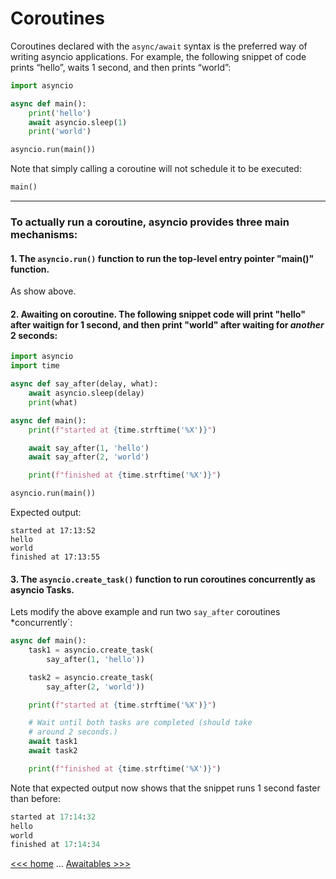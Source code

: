 # Coroutines


Coroutines declared with the `async/await` syntax is the preferred way of writing asyncio applications. For example, the following snippet of code prints “hello”, waits 1 second, and then prints “world”:

```py
import asyncio

async def main():
    print('hello')
    await asyncio.sleep(1)
    print('world')

asyncio.run(main())


```

Note that simply calling a coroutine will not schedule it to be executed:

```py
main()
```

----------

### To actually run a coroutine, asyncio provides three main mechanisms:

#### 1. The `asyncio.run()` function to run the top-level entry pointer "main()" function.

As show above.

#### 2. Awaiting on coroutine. The following snippet code will print "hello" after waitign for 1 second, and then print "world" after waiting for *another* 2 seconds:

```py
import asyncio
import time

async def say_after(delay, what):
    await asyncio.sleep(delay)
    print(what)

async def main():
    print(f"started at {time.strftime('%X')}")

    await say_after(1, 'hello')
    await say_after(2, 'world')

    print(f"finished at {time.strftime('%X')}")

asyncio.run(main())
```

Expected output:

```
started at 17:13:52
hello
world
finished at 17:13:55
```

#### 3. The `asyncio.create_task()` function to run coroutines concurrently as asyncio Tasks.

Lets modify the above example and run two `say_after` coroutines *concurrently`:

```py
async def main():
    task1 = asyncio.create_task(
        say_after(1, 'hello'))

    task2 = asyncio.create_task(
        say_after(2, 'world'))

    print(f"started at {time.strftime('%X')}")

    # Wait until both tasks are completed (should take
    # around 2 seconds.)
    await task1
    await task2

    print(f"finished at {time.strftime('%X')}")
```

Note that expected output now shows that the snippet runs 1 second faster than before:

```py
started at 17:14:32
hello
world
finished at 17:14:34
```


[<<< home](README.md) ... [Awaitables >>>](102-awaitables.md)